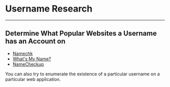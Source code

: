 # Username Research

---

## Determine What Popular Websites a Username has an Account on

- [Namechk](https://namechk.com/)
- [What's My Name?](http://whatsmyname.app/)
- [NameCheckup](https://namecheckup.com/)

You can also try to enumerate the existence of a particular username on a particular web application.
